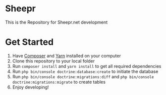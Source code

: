 # Sheepr
This is the Repository for Sheepr.net development

# Get Started
1. Have [Composer](https://getcomposer.org/) and [Yarn](https://yarnpkg.com/lang/en/docs/install/#windows-stable) installed on your computer
2. Clone this repository to your local folder
3. Run `composer install` and `yarn install` to get all required dependencies
4. Run `php bin/console doctrine:database:create` to initiate the database
5. Run `php bin/console doctrine:migrations:diff` and `php bin/console doctrine:migrations:migrate` to create tables
6. Enjoy developing!
